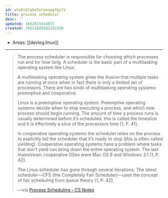```yaml
---
id: wlubl67qke3xleespg7py7z
title: process scheduler
desc: ''
updated: 1652815514872
created: 20211028101252320
---
```


- Areas: [[devlog.linux]]

---

> The process scheduler is responsible for choosing which processes run and for how long. A scheduler is the basic part of a multitasking operating system like Linux.
>
> A multitasking operating system gives the illusion that multiple tasks are running at once when in fact there is only a limited set of processors. There are two kinds of multitasking operating systems: preemptive and cooperative.
>
> Linux is a preemptive operating system. Preemptive operating systems decide when to stop executing a process, and which new process should begin running. The amount of time a process runs is usually determined before it’s scheduled, this is called the timeslice and it is effectively a slice of the processors time \[1, P. 41\].
>
> In cooperative operating systems the scheduler relies on the process to explicitly tell the scheduler that it’s ready to stop (this is often called yielding). Cooperative operating systems have a problem where tasks that don’t yield can bring down the entire operating system. The last mainstream cooperative OSes were Mac OS 9 and Windows 3.1 \[1, P. 42\].
>
> The Linux scheduler has gone through several iterations. The latest scheduler—CFS (the Completely Fair Scheduler)—uses the concept of fair scheduling from queue theory \[1, P. 42\].
>
> —via [Process Scheduling - CS Notes](https://notes.eddyerburgh.me/operating-systems/linux/process-scheduling)
